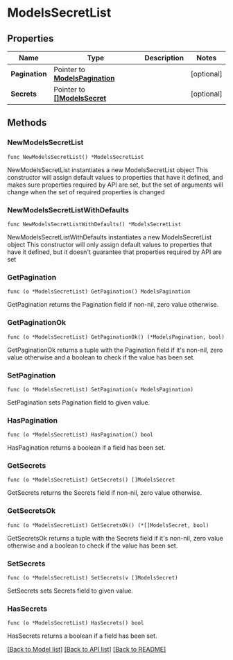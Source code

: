 # ModelsSecretList

## Properties

Name | Type | Description | Notes
------------ | ------------- | ------------- | -------------
**Pagination** | Pointer to [**ModelsPagination**](ModelsPagination.md) |  | [optional] 
**Secrets** | Pointer to [**[]ModelsSecret**](ModelsSecret.md) |  | [optional] 

## Methods

### NewModelsSecretList

`func NewModelsSecretList() *ModelsSecretList`

NewModelsSecretList instantiates a new ModelsSecretList object
This constructor will assign default values to properties that have it defined,
and makes sure properties required by API are set, but the set of arguments
will change when the set of required properties is changed

### NewModelsSecretListWithDefaults

`func NewModelsSecretListWithDefaults() *ModelsSecretList`

NewModelsSecretListWithDefaults instantiates a new ModelsSecretList object
This constructor will only assign default values to properties that have it defined,
but it doesn't guarantee that properties required by API are set

### GetPagination

`func (o *ModelsSecretList) GetPagination() ModelsPagination`

GetPagination returns the Pagination field if non-nil, zero value otherwise.

### GetPaginationOk

`func (o *ModelsSecretList) GetPaginationOk() (*ModelsPagination, bool)`

GetPaginationOk returns a tuple with the Pagination field if it's non-nil, zero value otherwise
and a boolean to check if the value has been set.

### SetPagination

`func (o *ModelsSecretList) SetPagination(v ModelsPagination)`

SetPagination sets Pagination field to given value.

### HasPagination

`func (o *ModelsSecretList) HasPagination() bool`

HasPagination returns a boolean if a field has been set.

### GetSecrets

`func (o *ModelsSecretList) GetSecrets() []ModelsSecret`

GetSecrets returns the Secrets field if non-nil, zero value otherwise.

### GetSecretsOk

`func (o *ModelsSecretList) GetSecretsOk() (*[]ModelsSecret, bool)`

GetSecretsOk returns a tuple with the Secrets field if it's non-nil, zero value otherwise
and a boolean to check if the value has been set.

### SetSecrets

`func (o *ModelsSecretList) SetSecrets(v []ModelsSecret)`

SetSecrets sets Secrets field to given value.

### HasSecrets

`func (o *ModelsSecretList) HasSecrets() bool`

HasSecrets returns a boolean if a field has been set.


[[Back to Model list]](../README.md#documentation-for-models) [[Back to API list]](../README.md#documentation-for-api-endpoints) [[Back to README]](../README.md)


